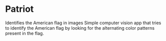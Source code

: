 # Patriot
Identifies the American flag in images
Simple computer vision app that tries to identify the American flag by looking for the alternating color patterns present in the flag.
